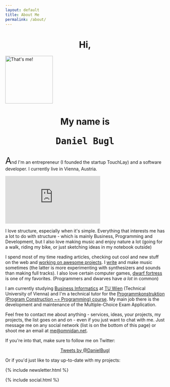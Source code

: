 ```yaml
---
layout: default
title: About Me
permalink: /about/
---
```


<h1 style="text-align: center;">Hi,</h1>

<!-- avatar -->
<div class="ui one column center aligned page grid">
  <div class="column">
    <img class="ui small circular image avatar" src="https://avatars0.githubusercontent.com/u/668674?v=3&amp;s=150" width="150" height="150" alt="That's me!">
  </div>
</div>
<!-- /avatar -->

<h1 style="text-align: center;">My name is <pre>Daniel Bugl</pre></h1>

<span style="font-size: 2em;">A</span>nd I'm an entrepreneur (I founded the
startup TouchLay) and a software developer. I currently live in Vienna, Austria.

<iframe class="map" src="https://www.google.com/maps/embed?pb=!1m18!1m12!1m3!1d170129.24812898834!2d16.380059899999996!3d48.2206849!2m3!1f0!2f0!3f0!3m2!1i1024!2i768!4f13.1!3m3!1m2!1s0x476d079e5136ca9f%3A0xfdc2e58a51a25b46!2sVienna%2C+Austria!5e0!3m2!1sen!2sus!4v1442866880125" scrolling="no" frameborder="0" style="border:0" allowfullscreen></iframe>

I love structure, especially when it's simple. Everything that
interests me has a lot to do with structure - which is mainly Business,
Programming and Development, but I also love making music and enjoy nature a lot
(going for a walk, riding my bike, or just sketching ideas in my notebook outside)

I spend most of my time reading articles, checking out cool and new stuff on the
web and [working on awesome projects](/projects/).
I [write](/articles/) and make music sometimes (the latter is more experimenting
with synthesizers and sounds than making full tracks).
I also love certain computer games, [dwarf fortress](https://en.wikipedia.org/wiki/Dwarf_Fortress)
is one of my favorites. (Programmers and dwarves have *a lot* in common)

I am currently studying [Business Informatics](https://www.tuwien.ac.at/en/teaching/bachelor_programs/business_informatics/)
at [TU Wien](https://www.tuwien.ac.at/) (Technical University of Vienna) and I'm
a technical tutor for the [Programmkonstruktion (Program Construction ~= Programming) course](https://tiss.tuwien.ac.at/course/courseDetails.xhtml?locale=en&courseNr=185A79).
My main job there is the development and maintenance of the Multiple-Choice Exam
Application.

Feel free to contact me about anything - services, ideas, your projects, my
projects, the list goes on and on - even if you just want to chat with me. Just
message me on any social network (list is on the bottom of this page) or shoot
me an email at [me@omnidan.net](mailto:me@omnidan.net).

If you're into that, make sure to follow me on Twitter:

<center>
<a class="twitter-timeline" href="https://twitter.com/DanielBugl" data-widget-id="653602467775684609">Tweets by @DanielBugl</a>
<script>!function(d,s,id){var js,fjs=d.getElementsByTagName(s)[0],p=/^http:/.test(d.location)?'http':'https';if(!d.getElementById(id)){js=d.createElement(s);js.id=id;js.src=p+"://platform.twitter.com/widgets.js";fjs.parentNode.insertBefore(js,fjs);}}(document,"script","twitter-wjs");</script>
</center>

Or if you'd just like to stay up-to-date with my projects:

{% include newsletter.html %}

{% include social.html %}
